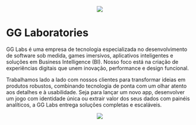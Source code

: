 <div align='center'>
  <img src='https://avatars.githubusercontent.com/u/224657885?s=200&v=4'>
</div>

# GG Laboratories
GG Labs é uma empresa de tecnologia especializada no desenvolvimento de software sob medida, games imersivos, aplicativos inteligentes e soluções em Business Intelligence (BI). Nosso foco está na criação de experiências digitais que unem inovação, performance e design funcional.

Trabalhamos lado a lado com nossos clientes para transformar ideias em produtos robustos, combinando tecnologia de ponta com um olhar atento aos detalhes e à usabilidade. Seja para lançar um novo app, desenvolver um jogo com identidade única ou extrair valor dos seus dados com painéis analíticos, a GG Labs entrega soluções completas e escaláveis.

<div align='center'>
  <img src='/assets/gg.jpg'>
</div>
